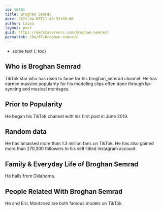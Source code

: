 ```yaml
---
id: 18761
title: Broghan Semrad
date: 2021-04-07T21:49:37+00:00
author: Laima
layout: post
guid: https://ukdataservers.com/broghan-semrad/
permalink: /04/07/broghan-semrad/
---
```


* some text
{: toc}


## Who is Broghan Semrad
                  
                  
                  
TikTok star who has risen to fame for his broghan_semrad channel. He has earned massive popularity for his modeling clips often done through lip-syncing and musical montages. 
                  
              
            
              
            
                
                
                
## Prior to Popularity
                  
                  
                  
He began his TikTok channel with his first post in June 2019.
                  
              
            
              
            
                
                
                
## Random data
                  
                  
                  
He has amassed more than 1.3 million fans on TikTok. He has also gained more than 270,000 followers to his self-titled Instagram account. 
                  
              
            
              
            
                
                
                
## Family & Everyday Life of Broghan Semrad
                  
                  
                  
He hails from Oklahoma.
                  
              
            
              
            
                
                
                
## People Related With Broghan Semrad
                  
                  
                  
He and Eric Montanez are both famous models on TikTok.
                  
              
            
              
            
                
              
            
              
              
            
            
              
            
          
          
          